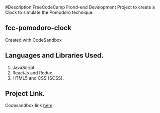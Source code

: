 #Description
FreeCodeCamp Frond-end Development Project to create a Clock to simulate the Pomodoro technique.

## fcc-pomodoro-clock
Created with CodeSandbox

## Languages and Libraries Used.
1. JavaScript
2. ReactJs and Redux.
3. HTML5 and CSS (SCSS).

## Project Link.
Codesandbox link [here](https://codesandbox.io/s/pomodoro-clock-80ci6v)
